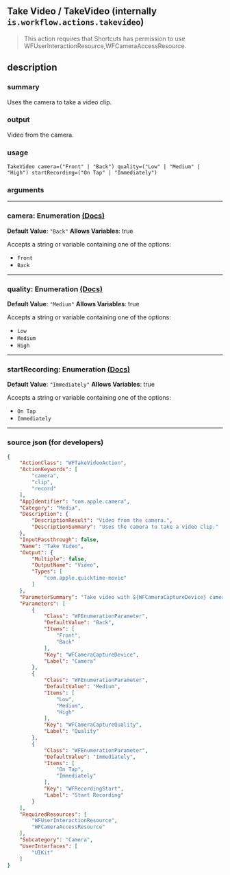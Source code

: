 
## Take Video / TakeVideo (internally `is.workflow.actions.takevideo`)

> This action requires that Shortcuts has permission to use WFUserInteractionResource,WFCameraAccessResource.


## description

### summary

Uses the camera to take a video clip.


### output

Video from the camera.

### usage
```
TakeVideo camera=("Front" | "Back") quality=("Low" | "Medium" | "High") startRecording=("On Tap" | "Immediately")
```

### arguments

---

### camera: Enumeration [(Docs)](https://pfgithub.github.io/shortcutslang/gettingstarted#enum-select-field)
**Default Value**: `"Back"`
**Allows Variables**: true



Accepts a string 
or variable
containing one of the options:

- `Front`
- `Back`

---

### quality: Enumeration [(Docs)](https://pfgithub.github.io/shortcutslang/gettingstarted#enum-select-field)
**Default Value**: `"Medium"`
**Allows Variables**: true



Accepts a string 
or variable
containing one of the options:

- `Low`
- `Medium`
- `High`

---

### startRecording: Enumeration [(Docs)](https://pfgithub.github.io/shortcutslang/gettingstarted#enum-select-field)
**Default Value**: `"Immediately"`
**Allows Variables**: true



Accepts a string 
or variable
containing one of the options:

- `On Tap`
- `Immediately`

---

### source json (for developers)

```json
{
	"ActionClass": "WFTakeVideoAction",
	"ActionKeywords": [
		"camera",
		"clip",
		"record"
	],
	"AppIdentifier": "com.apple.camera",
	"Category": "Media",
	"Description": {
		"DescriptionResult": "Video from the camera.",
		"DescriptionSummary": "Uses the camera to take a video clip."
	},
	"InputPassthrough": false,
	"Name": "Take Video",
	"Output": {
		"Multiple": false,
		"OutputName": "Video",
		"Types": [
			"com.apple.quicktime-movie"
		]
	},
	"ParameterSummary": "Take video with ${WFCameraCaptureDevice} camera",
	"Parameters": [
		{
			"Class": "WFEnumerationParameter",
			"DefaultValue": "Back",
			"Items": [
				"Front",
				"Back"
			],
			"Key": "WFCameraCaptureDevice",
			"Label": "Camera"
		},
		{
			"Class": "WFEnumerationParameter",
			"DefaultValue": "Medium",
			"Items": [
				"Low",
				"Medium",
				"High"
			],
			"Key": "WFCameraCaptureQuality",
			"Label": "Quality"
		},
		{
			"Class": "WFEnumerationParameter",
			"DefaultValue": "Immediately",
			"Items": [
				"On Tap",
				"Immediately"
			],
			"Key": "WFRecordingStart",
			"Label": "Start Recording"
		}
	],
	"RequiredResources": [
		"WFUserInteractionResource",
		"WFCameraAccessResource"
	],
	"Subcategory": "Camera",
	"UserInterfaces": [
		"UIKit"
	]
}
```
